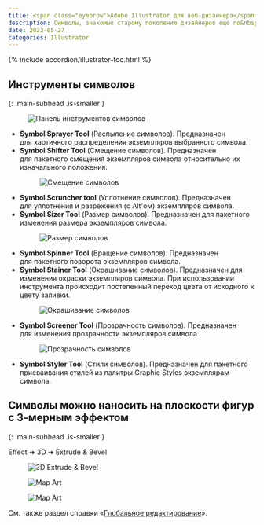 ```yaml
---
title: <span class="eyebrow">Adobe Illustrator для веб-дизайнера</span> 9.8)&nbsp;Cимволы
description: Символы, знакомые старому поколению дизайнеров еще по&nbsp;Flash (ныне Animate) дают нам возможность редактирования в&nbsp;парадигме шаблон-экземпляр.
date: 2023-05-27
categories: Illustrator
---
```


{% include accordion/illustrator-toc.html %}

## Инструменты символов
{: .main-subhead .is-smaller }

<figure><img src="{{ site.assets }}/img/blog/2023/05-27/01-symbol-tools.png" alt="Панель инструментов символов"></figure>

- **Symbol Sprayer Tool** (Распыление символов). Предназначен для хаотичного распределения экземпляров выбранного символа.
- **Symbol Shifter Tool** (Смещение символов). Предназначен для пакетного смещения экземпляров символа относительно их изначального положения.
  <figure><img src="{{ site.assets }}/img/blog/2023/05-27/02-symbols-shift.png" alt="Смещение символов"></figure>
- **Symbol Scruncher tool** (Уплотнение символов). Предназначен для уплотнения и разрежения (c Alt'ом) экземпляров символа.
- **Symbol Sizer Tool** (Размер символов). Предназначен для пакетного изменения размера экземпляров символа.
  <figure><img src="{{ site.assets }}/img/blog/2023/05-27/03-symbols-size.png" alt="Размер символов"></figure>
- **Symbol Spinner Tool** (Вращение символов). Предназначен для пакетного поворота экземпляров символа.
- **Symbol Stainer Tool** (Окрашивание символов). Предназначен для изменения окраски экземпляров символа. При использовании инструмента происходит постепенный переход цвета от исходного к цвету заливки.
  <figure><img src="{{ site.assets }}/img/blog/2023/05-27/04-symbols-coloring.png" alt="Окрашивание символов"></figure>
- **Symbol Screener Tool** (Прозрачность символов). Предназначен для изменения прозрачности экземпляров символа .
  <figure><img src="{{ site.assets }}/img/blog/2023/05-27/05-symbols-transparency.png" alt="Прозрачность символов"></figure>
- **Symbol Styler Tool** (Стили символов). Предназначен для пакетного присваивания стилей из палитры Graphic Styles экземплярам символа.

## Символы можно наносить на плоскости фигур с 3-мерным эффектом
{: .main-subhead .is-smaller }

Effect ➜ 3D ➜ Extrude & Bevel

<figure><img src="{{ site.assets }}/img/blog/2023/05-27/06-symbols-extrude-bevel.png" alt="3D Extrude & Bevel"></figure>
<figure><img src="{{ site.assets }}/img/blog/2023/05-27/07-symbols-map-art.png" alt="Map Art"></figure>
<figure><img src="{{ site.assets }}/img/blog/2023/05-27/08-symbols-map-art.png" alt="Map Art"></figure>

См. также раздел справки «<a href="https://helpx.adobe.com/ru/illustrator/using/global-edit.html" target="_blank" rel="noopener noreferrer">Глобальное редактирование</a>».
